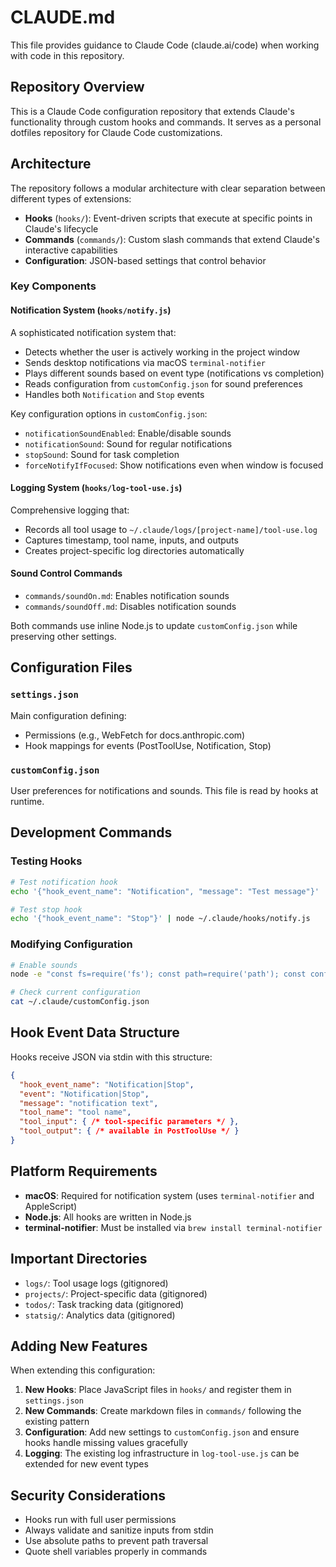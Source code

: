 # CLAUDE.md

This file provides guidance to Claude Code (claude.ai/code) when working with code in this repository.

## Repository Overview

This is a Claude Code configuration repository that extends Claude's functionality through custom hooks and commands. It serves as a personal dotfiles repository for Claude Code customizations.

## Architecture

The repository follows a modular architecture with clear separation between different types of extensions:

- **Hooks** (`hooks/`): Event-driven scripts that execute at specific points in Claude's lifecycle
- **Commands** (`commands/`): Custom slash commands that extend Claude's interactive capabilities
- **Configuration**: JSON-based settings that control behavior

### Key Components

#### Notification System (`hooks/notify.js`)
A sophisticated notification system that:
- Detects whether the user is actively working in the project window
- Sends desktop notifications via macOS `terminal-notifier`
- Plays different sounds based on event type (notifications vs completion)
- Reads configuration from `customConfig.json` for sound preferences
- Handles both `Notification` and `Stop` events

Key configuration options in `customConfig.json`:
- `notificationSoundEnabled`: Enable/disable sounds
- `notificationSound`: Sound for regular notifications
- `stopSound`: Sound for task completion
- `forceNotifyIfFocused`: Show notifications even when window is focused

#### Logging System (`hooks/log-tool-use.js`)
Comprehensive logging that:
- Records all tool usage to `~/.claude/logs/[project-name]/tool-use.log`
- Captures timestamp, tool name, inputs, and outputs
- Creates project-specific log directories automatically

#### Sound Control Commands
- `commands/soundOn.md`: Enables notification sounds
- `commands/soundOff.md`: Disables notification sounds

Both commands use inline Node.js to update `customConfig.json` while preserving other settings.

## Configuration Files

### `settings.json`
Main configuration defining:
- Permissions (e.g., WebFetch for docs.anthropic.com)
- Hook mappings for events (PostToolUse, Notification, Stop)

### `customConfig.json`
User preferences for notifications and sounds. This file is read by hooks at runtime.

## Development Commands

### Testing Hooks
```bash
# Test notification hook
echo '{"hook_event_name": "Notification", "message": "Test message"}' | node ~/.claude/hooks/notify.js

# Test stop hook
echo '{"hook_event_name": "Stop"}' | node ~/.claude/hooks/notify.js
```

### Modifying Configuration
```bash
# Enable sounds
node -e "const fs=require('fs'); const path=require('path'); const configPath=path.join(process.env.HOME, '.claude', 'customConfig.json'); let config={}; try { if(fs.existsSync(configPath)) { config=JSON.parse(fs.readFileSync(configPath, 'utf8')); } } catch(e) {} config.notificationSoundEnabled=true; fs.writeFileSync(configPath, JSON.stringify(config, null, 2));"

# Check current configuration
cat ~/.claude/customConfig.json
```

## Hook Event Data Structure

Hooks receive JSON via stdin with this structure:
```json
{
  "hook_event_name": "Notification|Stop",
  "event": "Notification|Stop",
  "message": "notification text",
  "tool_name": "tool name",
  "tool_input": { /* tool-specific parameters */ },
  "tool_output": { /* available in PostToolUse */ }
}
```

## Platform Requirements

- **macOS**: Required for notification system (uses `terminal-notifier` and AppleScript)
- **Node.js**: All hooks are written in Node.js
- **terminal-notifier**: Must be installed via `brew install terminal-notifier`

## Important Directories

- `logs/`: Tool usage logs (gitignored)
- `projects/`: Project-specific data (gitignored)
- `todos/`: Task tracking data (gitignored)
- `statsig/`: Analytics data (gitignored)

## Adding New Features

When extending this configuration:

1. **New Hooks**: Place JavaScript files in `hooks/` and register them in `settings.json`
2. **New Commands**: Create markdown files in `commands/` following the existing pattern
3. **Configuration**: Add new settings to `customConfig.json` and ensure hooks handle missing values gracefully
4. **Logging**: The existing log infrastructure in `log-tool-use.js` can be extended for new event types

## Security Considerations

- Hooks run with full user permissions
- Always validate and sanitize inputs from stdin
- Use absolute paths to prevent path traversal
- Quote shell variables properly in commands